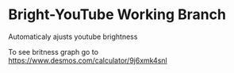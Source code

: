 # Bright-YouTube Working Branch
Automaticaly ajusts youtube brightness

To see britness graph go to https://www.desmos.com/calculator/9j6xmk4snl